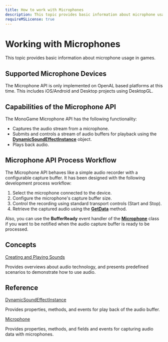 ```yaml
---
title: How to work with Microphones
description: This topic provides basic information about microphone usage in games.
requireMSLicense: true
---
```


# Working with Microphones

This topic provides basic information about microphone usage in games.

## Supported Microphone Devices

The Microphone API is only implemented on OpenAL based platforms at this time. This includes iOS/Android and Desktop projects using DesktopGL.

## Capabilities of the Microphone API

The MonoGame Microphone API has the following functionality:

* Captures the audio stream from a microphone.
* Submits and controls a stream of audio buffers for playback using the **[DynamicSoundEffectInstance](xref:Microsoft.Xna.Framework.Audio.DynamicSoundEffectInstance#Microsoft_Xna_Framework_Audio_DynamicSoundEffectInstance)** object.
* Plays back audio.

## Microphone API Process Workflow

The Microphone API behaves like a simple audio recorder with a configurable capture buffer. It has been designed with the following development process workflow:

1. Select the microphone connected to the device.
2. Configure the microphone's capture buffer size.
3. Control the recording using standard transport controls (Start and Stop).
4. Retrieve the captured audio using the **[GetData](xref:Microsoft.Xna.Framework.Audio.Microphone#Microsoft_Xna_Framework_Audio_Microphone)** method.

Also, you can use the **BufferReady** event handler of the **[Microphone](xref:Microsoft.Xna.Framework.Audio.Microphone#Microsoft_Xna_Framework_Audio_Microphone)** class if you want to be notified when the audio capture buffer is ready to be processed.

## Concepts

[Creating and Playing Sounds](../../whatis/WhatIs_Audio.md)

Provides overviews about audio technology, and presents predefined scenarios to demonstrate how to use audio.

## Reference

[DynamicSoundEffectInstance](xref:Microsoft.Xna.Framework.Audio.DynamicSoundEffectInstance#Microsoft_Xna_Framework_Audio_DynamicSoundEffectInstance)

Provides properties, methods, and events for play back of the audio buffer.

[Microphone](xref:Microsoft.Xna.Framework.Audio.Microphone#Microsoft_Xna_Framework_Audio_Microphone)

Provides properties, methods, and fields and events for capturing audio data with microphones.
